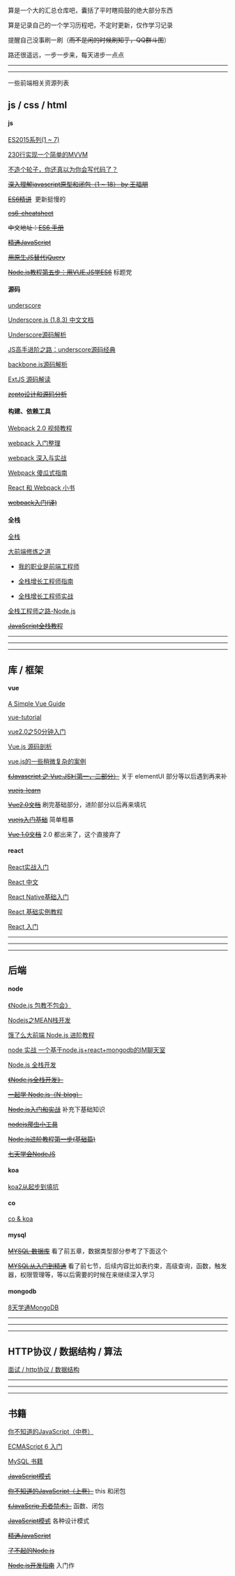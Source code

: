 算是一个大的汇总仓库吧，囊括了平时瞎捣鼓的绝大部分东西

算是记录自己的一个学习历程吧，不定时更新，仅作学习记录

提醒自己没事刷一刷（~~而不是闲的时候刷知乎，QQ群斗图~~）

路还很遥远，一步一步来，每天进步一点点

----

----

一些前端相关资源列表

## js / css / html

#### js

[ES2015系列(1 ~ 7)](https://cnodejs.org/user/zhangmingkai4315/topics)

[230行实现一个简单的MVVM](https://zhuanlan.zhihu.com/p/24475845?refer=mirone)

[不造个轮子，你还真以为你会写代码了？](https://zhuanlan.zhihu.com/p/24435564)

~~[深入理解javascript原型和闭包（1 ~ 18） by 王福朋](http://www.cnblogs.com/wangfupeng1988/p/3977924.html)~~

~~[ES6精讲](http://study.163.com/course/introduction.htm?courseId=1003632012#/courseDetail?tab=1)~~  更新挺慢的

~~[es6-cheatsheet](https://github.com/DrkSephy/es6-cheatsheet)~~

~~中文地址：[ES6 手册](https://qiutc.me/post/es6-cheatsheet.html)~~

~~[精通JavaScript](https://book.douban.com/subject/3007076/)~~
 
~~[用原生JS替代jQuery](https://github.com/fa-ge/jQuery-is-out-of-date)~~

~~[Node.js教程第五步：用VUE.JS学ES6](http://study.163.com/course/introduction/1003506010.htm)~~ 标题党




#### 源码

[underscore](https://github.com/jashkenas/underscore)

[Underscore.js (1.8.3) 中文文档](http://www.css88.com/doc/underscore/)

[Underscore源码解析](http://www.joeray61.com/article/57529cbc6f47a1fa20efe722)

[JS高手进阶之路：underscore源码经典](http://www.imooc.com/article/1566)

[backbone.js源码解析](https://zhuanlan.zhihu.com/p/25123651)

[ExtJS 源码解读](http://snandy.iteye.com/category/124734)

~~[zepto设计和源码分析](http://www.imooc.com/learn/745)~~










#### 构建、依赖工具

[Webpack 2.0 视频教程](https://devopen.club/course/webpack2.html)

[webpack 入门整理](http://www.cnblogs.com/skylor/p/7008756.html)

[webpack 深入与实战](http://www.imooc.com/learn/802)

[Webpack 傻瓜式指南](https://zhuanlan.zhihu.com/p/20367175?columnSlug=FrontendMagazine)

[React 和 Webpack 小书](https://hainuo.gitbooks.io/react-webpack-cookbook/content/index.html)

~~[webpack入门(译)](http://www.open-open.com/lib/view/open1445758674320.html)~~










#### 全栈

[全栈](https://github.com/ruanyf/jstraining)

[大前端修炼之道](https://github.com/phodal/fe)

* [我的职业是前端工程师](http://ued.party/)

* [全栈增长工程师指南](https://github.com/phodal/growth-ebook)

* [全栈增长工程师实战](https://github.com/phodal/growth-in-action)

[全栈工程师之路-Node.js](https://github.com/i5ting/nodejs-fullstack#2%E4%BB%8E%E5%89%8D%E7%AB%AF%E8%BD%AC)

~~[JavaScript全栈教程](http://www.liaoxuefeng.com/wiki/001434446689867b27157e896e74d51a89c25cc8b43bdb3000)~~



----

----

----



## 库 / 框架


#### vue

[A Simple Vue Guide](http://cody1991.github.io/vue/2016/08/30/a-simple-vue-guide.html)

[vue-tutorial](https://github.com/MeCKodo/vue-tutorial)

[vue2.0之50分钟入门](http://study.163.com/course/introduction/1003606075.htm#/courseDetail)

[Vue.js 源码剖析](http://www.open-open.com/lib/view/open1439344021458.html)

[vue.js的一些稍微复杂的案例](https://www.zhihu.com/question/38269617)

~~[《Javascript 之 Vue.JS》（第一，二部分）](http://study.163.com/course/introduction/1003380002.htm#/courseDetail)~~ 关于 elementUI 部分等以后遇到再来补

~~[vuejs-learn](https://github.com/bhnddowinf/vuejs-learn)~~

~~[Vue2.0文档](https://vuefe.cn/guide/)~~ 刷完基础部分，进阶部分以后再来填坑

~~[vuejs入门基础](http://www.imooc.com/learn/694)~~ 简单粗暴

~~[Vue 1.0文档](http://vuejs.org.cn/guide/)~~ 2.0 都出来了，这个直接弃了


#### react

[React实战入门](http://study.163.com/course/introduction.htm?courseId=1565012#/courseDetail?tab=1)

[React 中文](http://react-china.org/)

[React Native基础入门](http://study.163.com/course/introduction.htm?courseId=1003290004#/courseDetail?tab=1)

[React 基础实例教程](http://www.cnblogs.com/imwtr/p/6278968.html)

[React 入门](http://wiki.jikexueyuan.com/project/react/getting-started.html)


----

----

----


## 后端

#### node


[《Node.js 包教不包会》](https://github.com/alsotang/node-lessons)

[Nodejs之MEAN栈开发](http://www.cnblogs.com/stoneniqiu/category/830963.html)

[饿了么大前端 Node.js 进阶教程](https://cnodejs.org/topic/58ad76db7872ea0864fedfcc)

[node 实战 一个基于node.js+react+mongodb的IM聊天室](https://zhuanlan.zhihu.com/p/24033538)

[Node.js 全栈开发](https://course.tianmaying.com/node+internet-intro#0)

~~[《Node.js全栈开发》](https://course.tianmaying.com/node)~~

~~[一起学 Node.js（N-blog）](https://github.com/nswbmw/N-blog)~~

~~[Node.js入门和实战](http://study.163.com/forum/detail/1003154433.htm)~~ 补充下基础知识

~~[nodejs爬虫小工具](http://study.163.com/course/courseMain.htm?courseId=1003588036)~~

~~[Node.js进阶教程第一步(基础篇)](http://study.163.com/course/courseMain.htm?courseId=1003228034)~~

~~[七天学会NodeJS](http://nqdeng.github.io/7-days-nodejs/)~~



#### koa

[koa2从起步到填坑](http://www.jianshu.com/p/6b816c609669)



#### co

[co & koa](https://nswbmw.github.io/N-club/1/1.3.html)




#### mysql

~~[MYSQL 数据库](https://github.com/hanekaoru/WebLearningNotes/blob/master/mysql/README.md)~~ 看了前五章，数据类型部分参考了下面这个

~~[MYSQL从入门到精通](https://github.com/hanekaoru/WebLearningNotes/blob/master/mysql/README.md)~~ 看了前七节，后续内容比如表约束，高级查询，函数，触发器，权限管理等，等以后需要的时候在来继续深入学习


#### mongodb

[8天学通MongoDB](http://www.cnblogs.com/huangxincheng/archive/2012/02/18/2356595.html)




----

----

----





## HTTP协议 / 数据结构 / 算法  

[面试 / http协议 / 数据结构](https://hit-alibaba.github.io/interview/)




----

----

----



## 书籍


[你不知道的JavaScript（中卷）](https://book.douban.com/subject/26854244/)

[ECMAScript 6 入门](http://es6.ruanyifeng.com/)

[MySQL 书籍](http://mingxinglai.com/cn/2015/12/material-of-mysql/)

~~[JavaScript模式](https://book.douban.com/subject/11506062/)~~

~~[你不知道的JavaScript（上卷）](http://www.ituring.com.cn/book/1488)~~ this 和闭包

~~[《JavaScrip 忍者禁术》](https://book.douban.com/subject/3176860/)~~ 函数、闭包

~~[JavaScript模式](https://book.douban.com/subject/25767596/)~~ 各种设计模式

~~[精通JavaScript](https://book.douban.com/subject/25767596/)~~ 

~~[了不起的Node.js](https://book.douban.com/subject/25767596/)~~ 

~~[Node.js开发指南](https://book.douban.com/subject/25767596/)~~ 入门作

